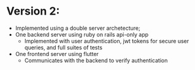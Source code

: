 # Version 2:
- Implemented using a double server archetecture;
- One backend server using ruby on rails api-only app
  - Implemented with user authentication, jwt tokens for secure user queries, and full suites of tests
- One frontend server using flutter
  - Communicates with the backend to verify authentication
